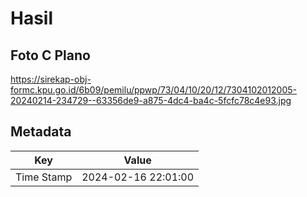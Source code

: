 # Hasil

## Foto C Plano

https://sirekap-obj-formc.kpu.go.id/6b09/pemilu/ppwp/73/04/10/20/12/7304102012005-20240214-234729--63356de9-a875-4dc4-ba4c-5fcfc78c4e93.jpg


## Metadata

| Key        | Value               |
| ---------- | ------------------- |
| Time Stamp | 2024-02-16 22:01:00 |



